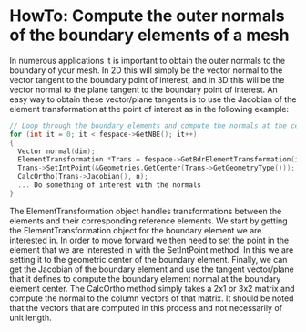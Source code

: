# HowTo:  Compute the outer normals of the boundary elements of a mesh

In numerous applications it is important to obtain the outer normals to the boundary of your
mesh.  In 2D this will simply be the vector normal to the vector tangent to the boundary point
of interest, and in 3D this will be the vector normal to the plane tangent to the boundary
point of interest.  An easy way to obtain these vector/plane tangents is to use the Jacobian
of the element transformation at the point of interest as in the following example:

```c++
// Loop through the boundary elements and compute the normals at the centers of those elements
for (int it = 0; it < fespace->GetNBE(); it++)
{
  Vector normal(dim);
  ElementTransformation *Trans = fespace->GetBdrElementTransformation(it);
  Trans->SetIntPoint(&Geometries.GetCenter(Trans->GetGeometryType()));
  CalcOrtho(Trans->Jacobian(), n);
  ... Do something of interest with the normals
}
```

The ElementTransformation object handles transformations between the elements and their
corresponding reference elements.  We start by getting the ElementTransformation object
for the boundary element we are interested in.  In order to move forward we then need to
set the point in the element that we are interested in with the SetIntPoint method.  In this
we are setting it to the geometric center of the boundary element.  Finally, we can get the
Jacobian of the boundary element and use the tangent vector/plane that it defines to compute
the boundary element normal at the boundary element center.  The CalcOrtho method simply takes
a 2x1 or 3x2 matrix and compute the normal to the column vectors of that matrix.  It should
be noted that the vectors that are computed in this process and not necessarily of unit
length.
